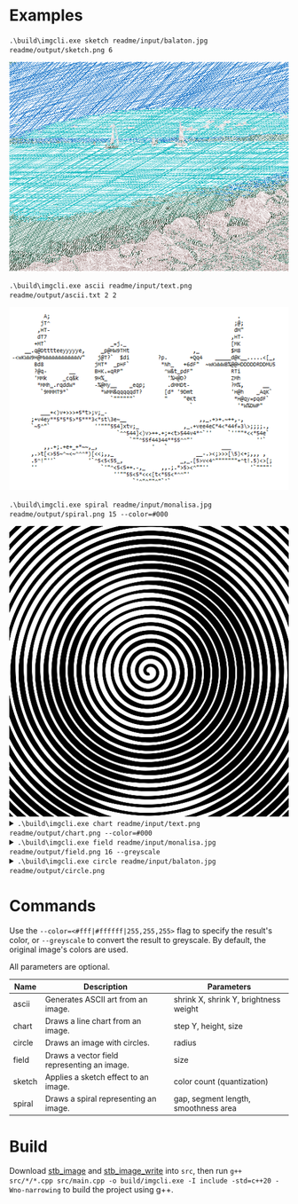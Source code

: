 # Examples

<code>.\build\imgcli.exe sketch readme/input/balaton.jpg readme/output/sketch.png 6</code>

<img src="https://raw.githubusercontent.com/bks1b/image-cli/main/readme/output/sketch.png">

<code>.\build\imgcli.exe ascii readme/input/text.png readme/output/ascii.txt 2 2</code>

<img src="https://raw.githubusercontent.com/bks1b/image-cli/main/readme/output/ascii.png">

<code>.\build\imgcli.exe spiral readme/input/monalisa.jpg readme/output/spiral.png 15 --color=#000</code>

<img src="https://raw.githubusercontent.com/bks1b/image-cli/main/readme/output/spiral.png">

<details>
<summary><code>.\build\imgcli.exe chart readme/input/text.png readme/output/chart.png --color=#000</code></summary>
<img src="https://raw.githubusercontent.com/bks1b/image-cli/main/readme/output/chart.png">
</details>

<details>
<summary><code>.\build\imgcli.exe field readme/input/monalisa.jpg readme/output/field.png 16 --greyscale</code></summary>
<img src="https://raw.githubusercontent.com/bks1b/image-cli/main/readme/output/field.png">
</details>

<details>
<summary><code>.\build\imgcli.exe circle readme/input/balaton.jpg readme/output/circle.png </code></summary>
<img src="https://raw.githubusercontent.com/bks1b/image-cli/main/readme/output/circle.png">
</details>

# Commands

Use the `--color=<#fff|#ffffff|255,255,255>` flag to specify the result's color, or `--greyscale` to convert the result to greyscale. By default, the original image's colors are used.

All parameters are optional.

| Name   | Description                                 | Parameters                            | 
|--------|---------------------------------------------|---------------------------------------|
| ascii  | Generates ASCII art from an image.          | shrink X, shrink Y, brightness weight | 
| chart  | Draws a line chart from an image.           | step Y, height, size                  | 
| circle | Draws an image with circles.                | radius                                | 
| field  | Draws a vector field representing an image. | size                                  | 
| sketch | Applies a sketch effect to an image.        | color count (quantization)            | 
| spiral | Draws a spiral representing an image.       | gap, segment length, smoothness area  | 

# Build

Download [stb_image](https://github.com/nothings/stb/blob/master/stb_image.h) and [stb_image_write](https://github.com/nothings/stb/blob/master/stb_image_write.h) into `src`, then run `g++ src/*/*.cpp src/main.cpp -o build/imgcli.exe -I include -std=c++20 -Wno-narrowing` to build the project using g++.
